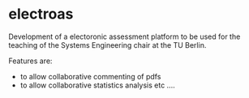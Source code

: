 # electroas
Development of a electoronic assessment platform to be used for the teaching of the Systems Engineering chair at the TU Berlin.

Features are: 

- to allow collaborative commenting of pdfs
- to allow collaborative statistics analysis
etc ....
